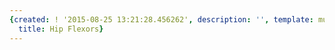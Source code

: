 ```yaml
---
{created: ! '2015-08-25 13:21:28.456262', description: '', template: muscle.html,
  title: Hip Flexors}
---
```

